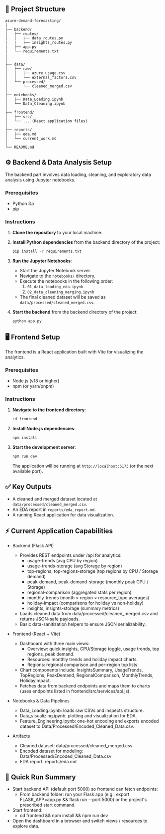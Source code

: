 
## 📂 Project Structure

```
azure-demand-forecasting/
|
|── backend/
│   ├── routes/
|   |   ├── data_routes.py
|   |   ├── insights_routes.py
|   ├── app.py
|   └── requirements.txt
|
│
├── data/
│   ├── raw/
│   │   ├── azure_usage.csv
│   │   └── external_factors.csv
│   └── processed/
│       └── cleaned_merged.csv
│
├── notebooks/
│   ├── Data_Loading.ipynb
│   └── Data_Cleaning.ipynb
│
├── frontend/
│   ├── src/
│   └── ... (React application files)
│
├── reports/
│   ├── eda.md
│   └── current_work.md
│
└── README.md
```

## ⚙️ Backend & Data Analysis Setup

The backend part involves data loading, cleaning, and exploratory data analysis using Jupyter notebooks.

### Prerequisites
- Python 3.x
- pip

### Instructions
1.  **Clone the repository** to your local machine.

2.  **Install Python dependencies** from the backend directory of the project:
    ```bash
    pip install -r requirements.txt
    ```

3.  **Run the Jupyter Notebooks**:
    - Start the Jupyter Notebook server.
    - Navigate to the `notebooks/` directory.
    - Execute the notebooks in the following order:
      1. `01_data_loading_eda.ipynb`
      2. `02_data_cleaning_merging.ipynb`
    - The final cleaned dataset will be saved as `data/processed/cleaned_merged.csv`.

4.  **Start the backend** from the backend directory of the project:
    ```bash
    python app.py
    ```


## 🖥️ Frontend Setup

The frontend is a React application built with Vite for visualizing the analytics.

### Prerequisites
- Node.js (v18 or higher)
- npm (or yarn/pnpm)

### Instructions
1.  **Navigate to the frontend directory**:
    ```bash
    cd frontend
    ```

2.  **Install Node.js dependencies**:
    ```bash
    npm install
    ```

3.  **Start the development server**:
    ```bash
    npm run dev
    ```
    The application will be running at `http://localhost:5173` (or the next available port).

## ✅ Key Outputs
- A cleaned and merged dataset located at `data/processed/cleaned_merged.csv`.
- An EDA report in `reports/eda_report.md`.
- A running React application for data visualization.

## ⚡ Current Application Capabilities

- Backend (Flask API)
  - Provides REST endpoints under /api for analytics:
    - usage-trends (avg CPU by region)
    - usage-trends-storage (avg Storage by region)
    - top-regions, top-regions-storage (top regions by CPU / Storage demand)
    - peak-demand, peak-demand-storage (monthly peak CPU / Storage)
    - regional-comparison (aggregated stats per region)
    - monthly-trends (month × region × resource_type averages)
    - holiday-impact (comparisons for holiday vs non-holiday)
    - insights, insights-storage (summary metrics)
  - Loads cleaned data from data/processed/cleaned_merged.csv and returns JSON-safe payloads.
  - Basic data-sanitization helpers to ensure JSON serializability.

- Frontend (React + Vite)
  - Dashboard with three main views:
    - Overview: quick insights, CPU/Storage toggle, usage trends, top regions, peak demand.
    - Resources: monthly trends and holiday impact charts.
    - Regions: regional comparison and per-region top lists.
  - Chart components include: InsightsSummary, UsageTrends, TopRegions, PeakDemand, RegionalComparison, MonthlyTrends, HolidayImpact.
  - Fetches data from backend endpoints and maps them to charts (uses endpoints listed in frontend/src/services/api.js).

- Notebooks & Data Pipelines
  - Data_Loading.ipynb: loads raw CSVs and inspects structure.
  - Data_visualizing.ipynb: plotting and visualization for EDA.
  - Feature_Engineering.ipynb: one-hot encoding and exports encoded dataset to Data/Processed/Encoded_Cleaned_Data.csv.

- Artifacts
  - Cleaned dataset: data/processed/cleaned_merged.csv
  - Encoded dataset for modeling: Data/Processed/Encoded_Cleaned_Data.csv
  - EDA report: reports/eda.md

## 🏁 Quick Run Summary

- Start backend API (default port 5000) so frontend can fetch endpoints:
  - From backend folder: run your Flask app (e.g., export FLASK_APP=app.py && flask run --port 5000) or the project's prescribed start command.
- Start frontend:
  - cd frontend && npm install && npm run dev
- Open the dashboard in a browser and switch views / resources to explore data.
